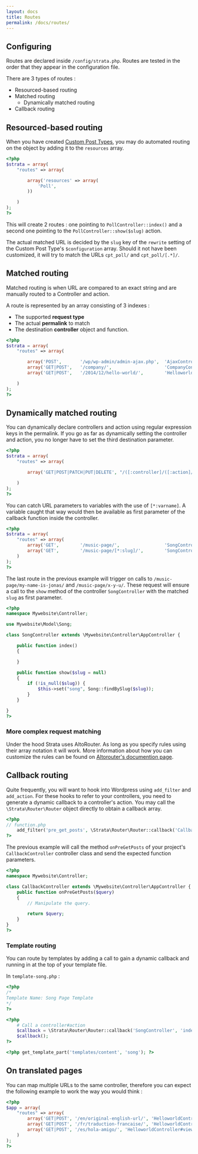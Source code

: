 ```yaml
---
layout: docs
title: Routes
permalink: /docs/routes/
---
```


## Configuring

Routes are declared inside `/config/strata.php`. Routes are tested in the order that they appear in the configuration file.

There are 3 types of routes :

* Resourced-based routing
* Matched routing
    * Dynamically matched routing
* Callback routing

## Resourced-based routing

When you have created [Custom Post Types](/docs/models/customposttypes/), you may do automated routing on the object by adding it to the `resources` array.

~~~ php
<?php
$strata = array(
    "routes" => array(

        array('resources' => array(
            'Poll',
        ))

    )
);
?>
~~~

This will create 2 routes : one pointing to `PollController::index()` and a second one pointing to the `PollController::show($slug)` action.

The actual matched URL is decided by the `slug` key of the `rewrite` setting of the Custom Post Type's `$configuration` array. Should it not have been customized, it will try to match the URLs `cpt_poll/` and `cpt_poll/[.*]/`.

## Matched routing

Matched routing is when URL are compared to an exact string and are manually routed to a Controller and action.

A route is represented by an array consisting of 3 indexes :

* The supported __request type__
* The actual __permalink__ to match
* The destination __controller__ object and function.

~~~ php
<?php
$strata = array(
    "routes" => array(

        array('POST',       '/wp/wp-admin/admin-ajax.php',  'AjaxController'),
        array('GET|POST',   '/company/',                    'CompanyController#index'),
        array('GET|POST',   '/2014/12/hello-world/',        'HelloworldController#show'),

    )
);
?>
~~~

## Dynamically matched routing

You can dynamically declare controllers and action using regular expression keys in the permalink. If you go as far as dynamically setting the controller and action, you no longer have to set the third destination parameter.

~~~ php
<?php
$strata = array(
    "routes" => array(

        array('GET|POST|PATCH|PUT|DELETE', "/([:controller]/([:action]/([:params]/)?)?)?"),

    )
);
?>
~~~

You can catch URL parameters to variables with the use of `[*:varname]`. A variable caught that way would then be available as first parameter of the callback function inside the controller.

~~~ php
<?php
$strata = array(
    "routes" => array(
        array('GET',        '/music-page/',                 'SongController#index'),
        array('GET',        '/music-page/[*:slug]/',        'SongController#show'),
    )
);
?>
~~~

The last route in the previous example will trigger on calls to `/music-page/my-name-is-jonas/` and `/music-page/x-y-u/`. These request will ensure a call to the `show` method of the controller `SongController` with the matched `slug` as first parameter.

~~~ php
<?php
namespace Mywebsite\Controller;

use Mywebsite\Model\Song;

class SongController extends \Mywebsite\Controller\AppController {

    public function index()
    {

    }

    public function show($slug = null)
    {
        if (!is_null($slug)) {
            $this->set("song", Song::findBySlug($slug));
        }
    }

}
?>
~~~


### More complex request matching

Under the hood Strata uses AltoRouter. As long as you specify rules using their array notation it will work. More information about how you can customize the rules can be found on [Altorouter's documention page](https://github.com/dannyvankooten/AltoRouter).

<!--
## Creating a new route

To generate a route, you should use the automated generator provided by Strata. It will ensure it will be correctly defined.

Using the command line, run the `generate` command from your project's base directory. In this example, we will generate a route to `SongController`'s `view()` function.

~~~ sh
$ bin/strata generate route 'GET' '/music-page/[*:slug]/' 'SongController#view'
~~~

-->

## Callback routing

Quite frequently, you will want to hook into Wordpress using `add_filter` and `add_action`. For these hooks to refer to your controllers, you need to generate a dynamic callback to a controller's action. You may call the `\Strata\Router\Router` object directly to obtain a callback array.

~~~ php
<?php
// function.php
    add_filter('pre_get_posts', \Strata\Router\Router::callback('CallbackController', 'onPreGetPosts'));
?>
~~~

The previous example will call the method `onPreGetPosts` of your project's `CallbackController` controller class and send the expected function parameters.

~~~ php
<?php
namespace Mywebsite\Controller;

class CallbackController extends \Mywebsite\Controller\AppController {
    public function onPreGetPosts($query)
    {
        // Manipulate the query.

        return $query;
    }
}
?>
~~~

### Template routing

You can route by templates by adding a call to gain a dynamic callback and running in at the top of your template file.

In `template-song.php` :

~~~ php
<?php
/*
Template Name: Song Page Template
*/
?>

<?php
    # Call a controller#action
    $callback = \Strata\Router\Router::callback('SongController', 'index');
    $callback();
?>

<?php get_template_part('templates/content', 'song'); ?>
~~~


## On translated pages

You can map multiple URLs to the same controller, therefore you can expect the following example to work the way you would think :

~~~ php
<?php
$app = array(
    "routes" => array(
        array('GET|POST', '/en/original-english-url/', 'HelloworldController#view')
        array('GET|POST', '/fr/traduction-francaise/', 'HelloworldController#view')
        array('GET|POST', '/es/hola-amigo/', 'HelloworldController#view')
    )
);
?>
~~~
